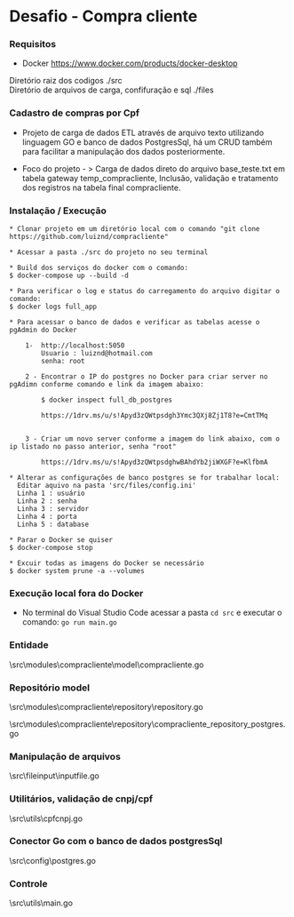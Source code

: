 Desafio - Compra cliente
=======================

### Requisitos

* Docker
https://www.docker.com/products/docker-desktop


Diretório raiz dos codigos ./src
<br>
Diretório de arquivos de carga, confifuração e sql ./files

### Cadastro de compras por Cpf

* Projeto de carga de dados ETL através de arquivo texto utilizando linguagem GO e banco de dados PostgresSql, há um CRUD também para facilitar a manipulação dos dados posteriormente.

* <p>Foco do projeto - > Carga de dados direto do arquivo base_teste.txt em tabela gateway temp_compracliente, Inclusão, validação e tratamento dos registros na tabela final compracliente.</p> 

### Instalação / Execução
```
* Clonar projeto em um diretório local com o comando "git clone https://github.com/luiznd/compracliente"
```
```
* Acessar a pasta ./src do projeto no seu terminal
```
```
* Build dos serviços do docker com o comando:
$ docker-compose up --build -d
```
```
* Para verificar o log e status do carregamento do arquivo digitar o comando:
$ docker logs full_app
```
```
* Para acessar o banco de dados e verificar as tabelas acesse o pgAdmin do Docker

    1-  http://localhost:5050
        Usuario : luiznd@hotmail.com
        senha: root
        
    2 - Encontrar o IP do postgres no Docker para criar server no pgAdimn conforme comando e link da imagem abaixo:
    
        $ docker inspect full_db_postgres
    
        https://1drv.ms/u/s!Apyd3zQWtpsdgh3Ymc3QXj8Zj1T8?e=CmtTMq


    3 - Criar um novo server conforme a imagem do link abaixo, com o ip listado no passo anterior, senha "root"

        https://1drv.ms/u/s!Apyd3zQWtpsdghwBAhdYb2jiWXGF?e=KlfbmA
```
```
* Alterar as configurações de banco postgres se for trabalhar local:
  Editar aquivo na pasta 'src/files/config.ini'
  Linha 1 : usuário
  Linha 2 : senha
  Linha 3 : servidor
  Linha 4 : porta
  Linha 5 : database
```  
```  
* Parar o Docker se quiser
$ docker-compose stop
```  
```  
* Excuir todas as imagens do Docker se necessário
$ docker system prune -a --volumes
``` 

### Execução local fora do Docker
* No terminal do Visual Studio Code acessar a pasta `cd src`  e executar o comando:  `go run main.go`

### Entidade
\src\modules\compracliente\model\compracliente.go


### Repositório model
\src\modules\compracliente\repository\repository.go

\src\modules\compracliente\repository\compracliente_repository_postgres.go


### Manipulação de arquivos
\src\fileinput\inputfile.go


### Utilitários, validação de cnpj/cpf
\src\utils\cpfcnpj.go


### Conector Go com o banco de dados postgresSql
\src\config\postgres.go

### Controle
\src\utils\main.go

